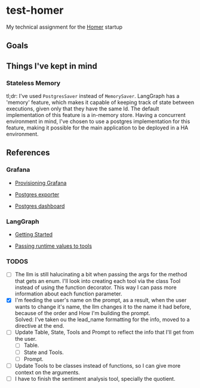 # test-homer

My technical assignment for the [Homer](https://www.homer.com.br/) startup

## Goals

## Things I've kept in mind

### Stateless Memory

tl;dr: I've used ```PostgresSaver``` instead of ```MemorySaver```.
LangGraph has a 'memory' feature, which makes it capable of keeping track of state
between executions, given only that they have the same Id.
The default implementation of this feature is a in-memory store.
Having a concurrent environment in mind, I've chosen to use a postgres
implementation for this feature, making it possible for the main application to be
deployed in a HA environment.

## References

### Grafana

- [Provisioning Grafana](https://grafana.com/tutorials/provision-dashboards-and-data-sources)

- [Postgres exporter](https://grafana.com/docs/grafana-cloud/monitor-applications/asserts/enable-prom-metrics-collection/data-stores/postgresql/)

- [Postgres dashboard](https://grafana.com/grafana/dashboards/9628-postgresql-database/)

### LangGraph

- [Getting Started](https://langchain-ai.github.io/langgraph/tutorials/introduction/)

- [Passing runtime values to tools](https://langchain-ai.github.io/langgraph/how-tos/pass-run-time-values-to-tools/)

### TODOS

- [ ] The llm is still halucinating a bit when passing the args for
  the method that gets an enum. I'll look into creating each tool via
  the class Tool instead of using the function decorator. This way I can
  pass more information about each function parameter.
- [x] I'm feeding the user's name on the prompt, as a result, when the
  user wants to change it's name, the llm changes it to the name it had before,
  because of the order and How I'm building the prompt.\
  Solved: I've taken ou the lead_name formatting for the info, moved to a directive
  at the end.
- [ ] Update Table, State, Tools and Prompt to reflect the
info that I'll get from the user.
  - [ ] Table.
  - [ ] State and Tools.
  - [ ] Prompt.
- [ ] Update Tools to be classes instead of functions, so I can give more
context on the arguments.
- [ ] I have to finish the sentiment analysis tool, specially the quotient.
